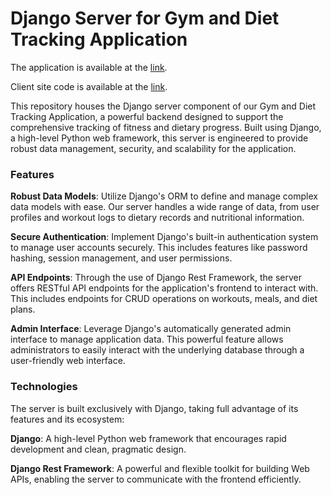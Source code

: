 <h1>Django Server for Gym and Diet Tracking Application</h1>

<p>The application is available at the <a href="https://patchker.com/works/fitter/">link</a>.</p>
<p>Client site code is available at the <a href="https://github.com/patchker/fitter-client">link</a>.</p>

<p>This repository houses the Django server component of our Gym and Diet Tracking Application, a powerful backend designed to support the comprehensive tracking of fitness and dietary progress. Built using Django, a high-level Python web framework, this server is engineered to provide robust data management, security, and scalability for the application.</p>

<h3>Features</h3>
<b>Robust Data Models</b>: Utilize Django's ORM to define and manage complex data models with ease. Our server handles a wide range of data, from user profiles and workout logs to dietary records and nutritional information.

<b>Secure Authentication</b>: Implement Django's built-in authentication system to manage user accounts securely. This includes features like password hashing, session management, and user permissions.

<b>API Endpoints</b>: Through the use of Django Rest Framework, the server offers RESTful API endpoints for the application's frontend to interact with. This includes endpoints for CRUD operations on workouts, meals, and diet plans.

<b>Admin Interface</b>: Leverage Django's automatically generated admin interface to manage application data. This powerful feature allows administrators to easily interact with the underlying database through a user-friendly web interface.

<h3>Technologies</h3>
The server is built exclusively with Django, taking full advantage of its features and its ecosystem:

<b>Django</b>: A high-level Python web framework that encourages rapid development and clean, pragmatic design.

<b>Django Rest Framework</b>: A powerful and flexible toolkit for building Web APIs, enabling the server to communicate with the frontend efficiently.
